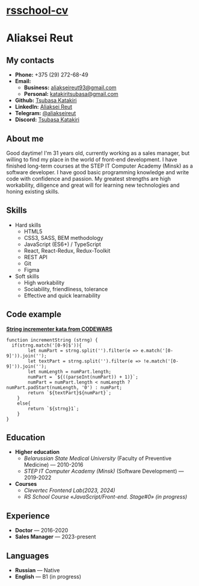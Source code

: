 # [rsschool-cv](https://tsubasakatakiri.github.io/rsschool-cv/cv)

# __Aliaksei Reut__

## __My contacts__

* __Phone:__ +375 (29) 272-68-49
* __Email:__
    + __Business:__ aliakseireut93@gmail.com
    + __Personal:__ katakiritsubasa@gmail.com
* __Github:__ [Tsubasa Katakiri](https://github.com/TsubasaKatakiri)
* __LinkedIn:__ [Aliaksei Reut](https://www.linkedin.com/in/aleksei-reut-bbb89824a/)
* __Telegram:__ [@aliakseireut](https://t.me/Aliaksei_Reut)
* __Discord:__ [Tsubasa Katakiri](https://discordapp.com/users/844284828114354186)

## __About me__

Good daytime! I'm 31 years old, currently working as a sales manager, but willing to find my place in the world of front-end development. I have finished long-term courses at the STEP IT Computer Academy (Minsk) as a software developer. I have good basic programming knowledge and write code with confidence and passion. My greatest strengths are high workability, diligence and great will for learning new technologies and honing existing skills.

## __Skills__

* Hard skills
    + HTML5
    + CSS3, SASS, BEM methodology
    + JavaScript (ES6+) / TypeScript
    + React, React-Redux, Redux-Toolkit
    + REST API
    + Git
    + Figma
* Soft skills
    + High workability
    + Sociability, friendliness, tolerance
    + Effective and quick learnability

## __Code example__

__[String incrementer kata from CODEWARS](https://www.codewars.com/kata/54a91a4883a7de5d7800009c/javascript)__

```
function incrementString (strng) {
  if(strng.match('[0-9]$')){
        let numPart = strng.split('').filter(e => e.match('[0-9]')).join('');
        let textPart = strng.split('').filter(e => !e.match('[0-9]')).join('');
        let numLength = numPart.length;
        numPart = `${((parseInt(numPart)) + 1)}`;
        numPart = numPart.length < numLength ? numPart.padStart(numLength, '0') : numPart;
        return `${textPart}${numPart}`;
    }
    else{
        return `${strng}1`;
    }
}
```

## __Education__

* __Higher education__
    + _Belarussian State Medical University_ (Faculty of Preventive Medicine) — 2010-2016
    + _STEP IT Computer Academy (Minsk)_ (Software Development) — 2019-2022
* __Courses__
    + _Clevertec Frontend Lab(2023, 2024)_
    + _RS School Course «JavaScript/Front-end. Stage#0» (in progress)_

## __Experience__   

* __Doctor__ — 2016-2020
* __Sales Manager__ — 2023-present

## __Languages__
* __Russian__ — Native
* __English__ — B1 (in progress)